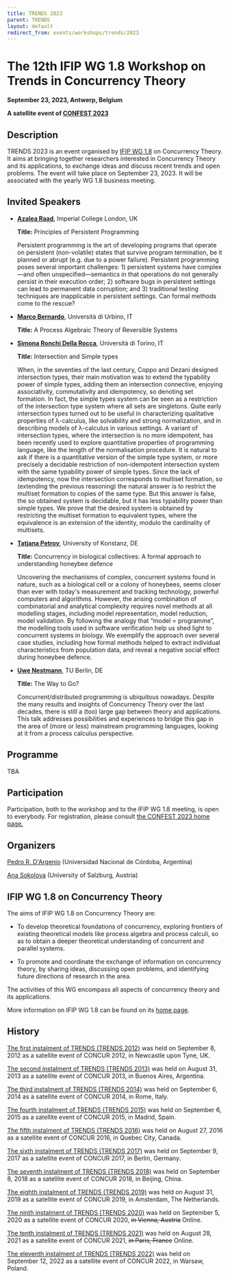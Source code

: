 ```yaml
---
title: TRENDS 2023
parent: TRENDS
layout: default
redirect_from: events/workshops/trends/2023
---
```


# The 12th IFIP WG 1.8 Workshop on Trends in Concurrency Theory

<strong>September 23, 2023, Antwerp, Belgium</strong>

**A satellite event of [CONFEST 2023](https://www.uantwerpen.be/en/conferences/confest-2023/)**


## Description

TRENDS 2023 is an event organised by [IFIP WG 1.8](https://www.concurrency-theory.org/organizations/ifip) on Concurrency Theory. It aims at bringing together researchers interested in Concurrency Theory and its applications, to exchange ideas and discuss recent trends and open problems. The event will take place on September 23, 2023. It will be associated with the yearly WG 1.8 business meeting.

## Invited Speakers


* [**Azalea Raad**](https://www.soundandcomplete.org/), Imperial College London, UK

  **Title:** Principles of Persistent Programming

  Persistent programming is the art of developing programs that operate on persistent (non-volatile)
  states that survive program termination, be it planned or abrupt (e.g. due to a power failure).
  Persistent programming poses several important challenges: 1) persistent systems have complex—and
  often unspecified—semantics in that operations do not generally persist in their execution order;
  2) software bugs in persistent settings can lead to permanent data corruption; and 3) traditional
  testing techniques are inapplicable in persistent settings. Can formal methods come to the rescue?

* [**Marco Bernardo**](http://www.sti.uniurb.it/bernardo/), Università di Urbino, IT

  **Title:** A Process Algebraic Theory of Reversible Systems

* [**Simona Ronchi Della Rocca**](http://www.di.unito.it/~ronchi/), Università di Torino, IT

  **Title:** Intersection and Simple types

  When, in the seventies of the last century, Coppo and Dezani designed intersection types, their main
  motivation was to extend the typability power of simple types, adding them an intersection connective,
  enjoying associativity, commutativity and idempotency, so denoting set formation. In fact, the simple
  types system can be seen as a restriction of the intersection type system where all sets are
  singletons. Quite early intersection types turned out to be useful in characterizing qualitative
  properties of λ-calculus, like solvability and strong normalization, and in describing models of
  λ-calculus in various settings. A variant of intersection types, where the intersection is no more
  idempotent, has been recently used to explore quantitative properties of programming language, like the
  length of the normalisation procedure. It is natural to ask if there is a quantitative version of the
  simple type system, or more precisely a decidable restriction of non-idempotent intersection system
  with the same typability power of simple types. Since the lack of idempotency, now the intersection
  corresponds to multiset formation, so (extending the previous reasoning) the natural answer is to
  restrict the multiset formation to copies of the same type. But this answer is false, the so obtained
  system is decidable, but it has less typability power than simple types. We prove that the desired
  system is obtained by restricting the multiset formation to equivalent types, where the equivalence is
  an extension of the identity, modulo the cardinality of multisets. 

* [**Tatjana Petrov**](https://www.tatjanapetrov.info/), University of Konstanz, DE

  **Title:** Concurrency in biological collectives: A formal approach to understanding honeybee defence

  Uncovering the mechanisms of complex, concurrent  systems found in nature, such as a biological cell or
  a colony of honeybees, seems closer than ever with today's measurement and tracking technology,
  powerful computers and algorithms. However, the arising combination of combinatorial and analytical
  complexity requires novel methods at all modelling stages, including model representation, model
  reduction, model validation.  By following the analogy that “model = programme”, the modelling tools
  used in software verification help us shed light to concurrent systems in biology. We exemplify the
  approach over several case studies, including how formal methods helped to extract individual
  characteristics from population data, and reveal a negative social effect during honeybee defence.

* [**Uwe Nestmann**](https://www.tu.berlin/mtv/ueber-uns/leitung), TU Berlin, DE

  **Title:** The Way to Go?

  Concurrent/distributed programming is ubiquitous nowadays. Despite the many results and insights of
  Concurrency Theory over the last decades, there is still a (too) large gap between theory and
  applications.  This talk addresses possibilities and experiences to bridge this gap in the area of
  (more or less) mainstream programming languages, looking at it from a process calculus perspective.


## Programme

TBA


## Participation

Participation, both to the workshop and to the IFIP WG 1.8 meeting, is open to everybody. For registration, please consult [the CONFEST 2023 home page.](https://www.uantwerpen.be/en/conferences/confest-2023/)

## Organizers

[Pedro R. D'Argenio](https://www.cs.famaf.unc.edu.ar/~dargenio/) (Universidad Nacional de Córdoba, Argentina)

[Ana Sokolova](http://cs.uni-salzburg.at/~anas/index.html) (University of Salzburg, Austria)

## IFIP WG 1.8 on Concurrency Theory

The aims of IFIP WG 1.8 on Concurrency Theory are:

* To develop theoretical foundations of concurrency, exploring frontiers of existing theoretical models like process algebra and process calculi, so as to obtain a deeper theoretical understanding of concurrent and parallel systems.

* To promote and coordinate the exchange of information on concurrency theory, by sharing ideas, discussing open problems, and identifying future directions of research in the area.

The activities of this WG encompass all aspects of concurrency theory and its applications.

More information on IFIP WG 1.8 can be found on its [home page](https://www.concurrency-theory.org/organizations/ifip).

## History

[The first instalment of TRENDS (TRENDS 2012)](http://www.win.tue.nl/trends12/) was held on September 8, 2012 as a satellite event of CONCUR 2012, in Newcastle upon Tyne, UK.

[The second instalment of TRENDS (TRENDS 2013)](http://www.win.tue.nl/trends13/) was held on August 31, 2013 as a satellite event of CONCUR 2013, in Buenos Aires, Argentina.

[The third instalment of TRENDS (TRENDS 2014)](http://ceres.hh.se/mediawiki/TRENDS_2014) was held on September 6, 2014 as a satellite event of CONCUR 2014, in Rome, Italy.

[The fourth instalment of TRENDS (TRENDS 2015)](https://www.concurrency-theory.org/events/workshops/trends/2015) was held on September 6, 2015 as a satellite event of CONCUR 2015, in Madrid, Spain.

[The fifth instalment of TRENDS (TRENDS 2016)](https://www.concurrency-theory.org/events/workshops/trends/2016) was held on August 27, 2016 as a satellite event of CONCUR 2016, in Quebec City, Canada.

[The sixth instalment of TRENDS (TRENDS 2017)](https://www.concurrency-theory.org/events/workshops/trends/2017) was held on September 9, 2017 as a satellite event of CONCUR 2017, in Berlin, Germany.

[The seventh instalment of TRENDS (TRENDS 2018)](https://www.concurrency-theory.org/events/workshops/trends/2018) was held on September 8, 2018 as a satellite event of CONCUR 2018, in Beijing, China.

[The eighth instalment of TRENDS (TRENDS 2019)](https://www.concurrency-theory.org/events/workshops/trends/2019) was held on August 31, 2019 as a satellite event of CONCUR 2019, in Amsterdam, The Netherlands.

[The ninth instalment of TRENDS (TRENDS 2020)](https://www.concurrency-theory.org/events/workshops/trends/2020) was held on September 5, 2020 as a satellite event of CONCUR 2020, ~~in Vienna, Austria~~ Online.

[The tenth instalment of TRENDS (TRENDS 2021)](https://www.concurrency-theory.org/events/workshops/trends/2021) was held on August 28, 2021 as a satellite event of CONCUR 2021, ~~in Paris, France~~ Online.

[The eleventh instalment of TRENDS (TRENDS 2022)](https://www.concurrency-theory.org/events/workshops/trends/2022) was held on September 12, 2022 as a satellite event of CONCUR 2022, in Warsaw, Poland.
